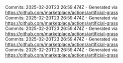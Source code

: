 Commits: 2025-02-20T23:26:59.474Z - Generated via https://github.com/marketplace/actions/artificial-grass
<br>
Commits: 2025-02-20T23:26:59.474Z - Generated via https://github.com/marketplace/actions/artificial-grass
<br>
Commits: 2025-02-20T23:26:59.474Z - Generated via https://github.com/marketplace/actions/artificial-grass
<br>
Commits: 2025-02-20T23:26:59.474Z - Generated via https://github.com/marketplace/actions/artificial-grass
<br>
Commits: 2025-02-20T23:26:59.474Z - Generated via https://github.com/marketplace/actions/artificial-grass
<br>
